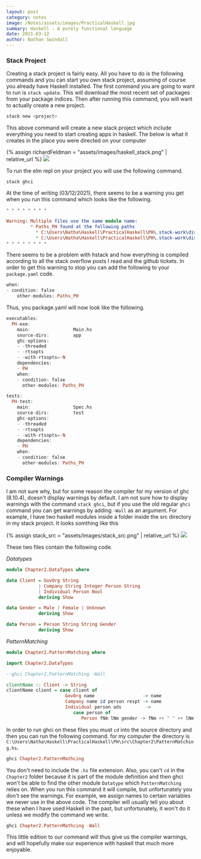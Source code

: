 ```yaml
---
layout: post
category: notes
image: /Notes/assets/images/PracticalHaskell.jpg
summary: Haskell - A purely functional language
date: 2021-03-12
author: Nathan Swindall
---
```


### **Stack Project**

Creating a stack project is fairly easy. All you have to do is the following commands and you can start you own stack project, assuming of course you already have Haskell installed. The first command you are going to want to run is `stack update`. This will download the most recent set of packages from your package indices. Then after running this command, you will want to actually create a new project. 

```haskell
stack new <project>
```

This above command will create a new stack project which include everything you need to start creating apps in haskell. The below is what it creates in the place you were directed on your computer

{% assign richardFeldman = "assets/images/haskell_stack.png" | relative_url %} 
<img src="{{richardFeldman}}">

To run the elm repl on your project you will use the following command. 

```hasekll
stack ghci
```

At the time of writing (03/12/2021), there seems to be a warning you get when you run this command which looks like the following. 

```elm
* * * * * * * *

Warning: Multiple files use the same module name:
         * Paths_PH found at the following paths
           * C:\Users\Natha\Haskell\PracticalHaskell\PH\.stack-work\dist\274b403a\build\PH-exe\autogen\Paths_PH.hs (PH:exe:PH-exe)
           * C:\Users\Natha\Haskell\PracticalHaskell\PH\.stack-work\dist\274b403a\build\autogen\Paths_PH.hs (PH:lib)
* * * * * * * *
```

There seems to be a problem with hstack and how everything is compiled according to all the stack overflow posts I read and the github tickets. In order to get this warning to stop you can add the following to your `package.yaml` code. 

```haskell
when:
- condition: false
    other-modules: Paths_PH
```
Thus, you package.yaml will now look like the following.

```haskell
executables:
  PH-exe:
    main:                Main.hs
    source-dirs:         app
    ghc-options:
    - -threaded
    - -rtsopts
    - -with-rtsopts=-N
    dependencies:
    - PH
    when:
    - condition: false
      other-modules: Paths_PH

tests:
  PH-test:
    main:                Spec.hs
    source-dirs:         test
    ghc-options:
    - -threaded
    - -rtsopts
    - -with-rtsopts=-N
    dependencies:
    - PH
    when:
    - condition: false
      other-modules: Paths_PH
```

### **Compiler Warnings**

I am not sure why, but for some reason the compiler for my version of ghc (8.10.4), doesn't display warnings by default. I am not sure how to display warnings with the command `stack ghci`, but if you use the old regular `ghci` command you can get warnings by adding `-Wall` as an argument. For example, I have two haskell modules inside a folder inside the src directory in my stack project. It looks somthing like this


{% assign stack_src = "assets/images/stack_src.png" | relative_url %} 
<img src="{{stack_src}}">

These two files contain the following code.


*Datatypes*
```haskell
module Chapter2.DataTypes where

data Client = GovOrg String
            | Company String Integer Person String 
            | Individual Person Bool 
            deriving Show 

data Gender = Male | Female | Unknown 
            deriving Show

data Person = Person String String Gender
            deriving Show

```


*PatternMatching*
```haskell
module Chapter2.PatternMatching where

import Chapter2.DataTypes

--ghci Chapter2.PatternMatching -Wall

clientName :: Client -> String 
clientName client = case client of 
                      GovOrg name                  -> name 
                      Company name id person respt -> name
                      Individual person ads         -> 
                         case person of 
                            Person fNm lNm gender -> fNm ++ " " ++ lNm
```

In order to run ghci on these files you must `cd` into the source directory and then you can run the following command. for my computer the directory is `C:\Users\Natha\Haskell\PracticalHaskell\PH\src\Chapter2\PatternMatching.hs`.

```haskell
ghci Chapter2.PatternMathcing
```

You don't need to include the `.hs` file extension. Also, you can't `cd` in the `Chapter2` folder because it is part of the module definition and then ghci won't be able to find the other module `Datatype` which `PatternMatching` relies on. When you run this command it will compile, but unfortunately you don't see the warnings. For example, we assign names to certain variables we never use in the above code. The compiler will usually tell you about these when I have used Haskell in the past, but unfortunately, it won't do it unless we modify the command we write. 

```haskell
ghci Chapter2.PatternMathcing -Wall
```

This little edition to our command will thus give us the compiler warnings, and will hopefully make our experience with haskell that much more enjoyable. 
